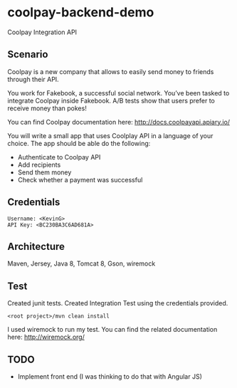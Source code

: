 # coolpay-backend-demo
Coolpay Integration API

Scenario
----------

Coolpay is a new company that allows to easily send money to friends through their API.
 
You work for Fakebook, a successful social network. You’ve been tasked to integrate Coolpay inside Fakebook. A/B tests show that users prefer to receive money than pokes!
 
You can find Coolpay documentation here: http://docs.coolpayapi.apiary.io/
 
You will write a small app that uses Coolplay API in a language of your choice. The app should be able do the following:
 
- Authenticate to Coolpay API
- Add recipients
- Send them money
- Check whether a payment was successful

## Credentials
 ```
Username: <KevinG>
API Key: <BC230BA3C6AD681A>
 ```

## Architecture
Maven, Jersey, Java 8, Tomcat 8, Gson, wiremock

## Test
Created junit tests.
Created Integration Test using the credentials provided.
 ```
 <root project>/mvn clean install
 ```

I used wiremock to run my test.
You can find the related documentation here: http://wiremock.org/

## TODO
 - Implement front end (I was thinking to do that with Angular JS)
